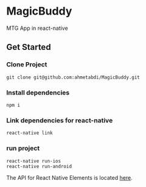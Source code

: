 # MagicBuddy
MTG App in react-native

## Get Started

### Clone Project

```
git clone git@github.com:ahmetabdi/MagicBuddy.git
```

### Install dependencies

```
npm i
```

### Link dependencies for react-native

```
react-native link
```

### run project

```
react-native run-ios
react-native run-android
```

The API for React Native Elements is located [here](https://github.com/dabit3/React-Native-Elements).
